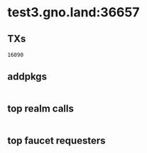 # test3.gno.land:36657

## TXs
```
16090
```

## addpkgs
```
```

## top realm calls
```
```

## top faucet requesters
```
```

